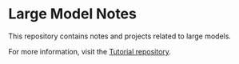# Large Model Notes
This repository contains notes and projects related to large models.

For more information, visit the [Tutorial repository](https://github.com/InternLM/Tutorial).

